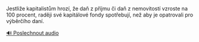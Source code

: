 
Jestliže kapitalistům hrozí, že daň z příjmu či daň z nemovitostí vzroste na 100 procent, raději své kapitálové fondy spotřebují, než aby je opatrovali pro výběrčího daní.

[🔊 Poslechnout audio](/data/7-paragraphs/audio/chapter_160/para_004-Jestlie-kapitalistm-hroz-e-da-z-pjmu-i-da.mp3)
